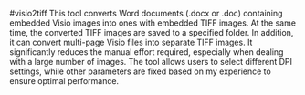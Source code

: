 #visio2tiff
This tool converts Word documents (.docx or .doc) containing embedded Visio images into ones with embedded TIFF images. At the same time, the converted TIFF images are saved to a specified folder. In addition, it can convert multi-page Visio files into separate TIFF images.
It significantly reduces the manual effort required, especially when dealing with a large number of images.
The tool allows users to select different DPI settings, while other parameters are fixed based on my experience to ensure optimal performance.

